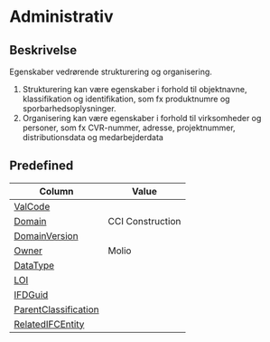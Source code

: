# Administrativ

## Beskrivelse

Egenskaber vedrørende strukturering og organisering.

1. Strukturering kan være egenskaber i forhold til
   objektnavne, klassifikation og identifikation, som fx
   produktnumre og sporbarhedsoplysninger.
2. Organisering kan være egenskaber i forhold til
   virksomheder og personer, som fx CVR-nummer, adresse,
   projektnummer, distributionsdata og medarbejderdata

## Predefined

| Column                                                              | Value            |
| ------------------------------------------------------------------- | ---------------- |
| [ValCode](../../Attributes/ValCode.md)                              |                  |
| [Domain](../../Attributes/Domain.md)                                | CCI Construction |
| [DomainVersion](../../Attributes/DomainVersion.md)                  |                  |
| [Owner](../../Attributes/Owner.md)                                  | Molio            |
| [DataType](../../Attributes/DataType.md)                            |                  |
| [LOI](../../Attributes/LOI.md)                                      |                  |
| [IFDGuid](../../Attributes/IFDGuid.md)                              |                  |
| [ParentClassification](../../Attributes/IFCParentClassification.md) |                  |
| [RelatedIFCEntity](../../Attributes/RelatedIFCEntity.md)            |                  |
